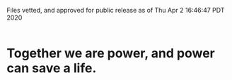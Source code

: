 Files vetted, and approved for public release as of Thu Apr  2 16:46:47 PDT 2020<br><br><h1>Together we are power, and power can save a life.</h1>

